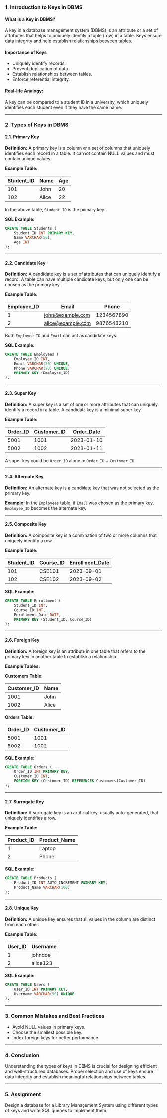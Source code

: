 

### **1. Introduction to Keys in DBMS**

#### **What is a Key in DBMS?**
A key in a database management system (DBMS) is an attribute or a set of attributes that helps to uniquely identify a tuple (row) in a table. Keys ensure data integrity and help establish relationships between tables.

#### **Importance of Keys**
- Uniquely identify records.
- Prevent duplication of data.
- Establish relationships between tables.
- Enforce referential integrity.

#### **Real-life Analogy:**
A key can be compared to a student ID in a university, which uniquely identifies each student even if they have the same name.

---

### **2. Types of Keys in DBMS**

#### **2.1. Primary Key**

**Definition:** A primary key is a column or a set of columns that uniquely identifies each record in a table. It cannot contain NULL values and must contain unique values.

**Example Table:**

| Student_ID | Name  | Age |
|------------|-------|-----|
| 101        | John  | 20  |
| 102        | Alice | 22  |

In the above table, `Student_ID` is the primary key.

**SQL Example:**
```sql
CREATE TABLE Students (
    Student_ID INT PRIMARY KEY,
    Name VARCHAR(50),
    Age INT
);
```

---

#### **2.2. Candidate Key**

**Definition:** A candidate key is a set of attributes that can uniquely identify a record. A table can have multiple candidate keys, but only one can be chosen as the primary key.

**Example Table:**

| Employee_ID | Email           | Phone       |
|-------------|----------------|-------------|
| 1           | john@example.com | 1234567890  |
| 2           | alice@example.com| 9876543210  |

Both `Employee_ID` and `Email` can act as candidate keys.

**SQL Example:**
```sql
CREATE TABLE Employees (
    Employee_ID INT,
    Email VARCHAR(50) UNIQUE,
    Phone VARCHAR(20) UNIQUE,
    PRIMARY KEY (Employee_ID)
);
```

---

#### **2.3. Super Key**

**Definition:** A super key is a set of one or more attributes that can uniquely identify a record in a table. A candidate key is a minimal super key.

**Example Table:**

| Order_ID | Customer_ID | Order_Date |
|----------|-------------|------------|
| 5001     | 1001        | 2023-01-10  |
| 5002     | 1002        | 2023-01-11  |

A super key could be `Order_ID` alone or `Order_ID` + `Customer_ID`.

---

#### **2.4. Alternate Key**

**Definition:** An alternate key is a candidate key that was not selected as the primary key.

**Example:** In the `Employees` table, if `Email` was chosen as the primary key, `Employee_ID` becomes the alternate key.

---

#### **2.5. Composite Key**

**Definition:** A composite key is a combination of two or more columns that uniquely identify a row.

**Example Table:**

| Student_ID | Course_ID | Enrollment_Date |
|------------|-----------|-----------------|
| 101        | CSE101    | 2023-09-01       |
| 102        | CSE102    | 2023-09-02       |

**SQL Example:**
```sql
CREATE TABLE Enrollment (
    Student_ID INT,
    Course_ID INT,
    Enrollment_Date DATE,
    PRIMARY KEY (Student_ID, Course_ID)
);
```

---

#### **2.6. Foreign Key**

**Definition:** A foreign key is an attribute in one table that refers to the primary key in another table to establish a relationship.

**Example Tables:**

**Customers Table:**

| Customer_ID | Name |
|-------------|------|
| 1001        | John |
| 1002        | Alice|

**Orders Table:**

| Order_ID | Customer_ID |
|----------|-------------|
| 5001     | 1001        |
| 5002     | 1002        |

**SQL Example:**
```sql
CREATE TABLE Orders (
    Order_ID INT PRIMARY KEY,
    Customer_ID INT,
    FOREIGN KEY (Customer_ID) REFERENCES Customers(Customer_ID)
);
```

---

#### **2.7. Surrogate Key**

**Definition:** A surrogate key is an artificial key, usually auto-generated, that uniquely identifies a row.

**Example Table:**

| Product_ID | Product_Name |
|------------|--------------|
| 1          | Laptop       |
| 2          | Phone        |

**SQL Example:**
```sql
CREATE TABLE Products (
    Product_ID INT AUTO_INCREMENT PRIMARY KEY,
    Product_Name VARCHAR(100)
);
```

---

#### **2.8. Unique Key**

**Definition:** A unique key ensures that all values in the column are distinct from each other.

**Example Table:**

| User_ID | Username  |
|---------|-----------|
| 1       | johndoe   |
| 2       | alice123  |

**SQL Example:**
```sql
CREATE TABLE Users (
    User_ID INT PRIMARY KEY,
    Username VARCHAR(50) UNIQUE
);
```

---

### **3. Common Mistakes and Best Practices**

- Avoid NULL values in primary keys.
- Choose the smallest possible key.
- Index foreign keys for better performance.

---

### **4. Conclusion**

Understanding the types of keys in DBMS is crucial for designing efficient and well-structured databases. Proper selection and use of keys ensure data integrity and establish meaningful relationships between tables.

---

### **5. Assignment**

Design a database for a Library Management System using different types of keys and write SQL queries to implement them.

